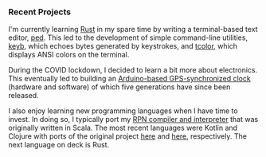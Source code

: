 ### Recent Projects

I'm currently learning [Rust](https://www.rust-lang.org/) in my spare time by writing a terminal-based text editor, [ped](https://github.com/davidledwards/ped). This led to the development of simple command-line utilities, [keyb](https://github.com/davidledwards/keyb), which echoes bytes generated by keystrokes, and [tcolor](https://githubcom/davidledwards/tcolor), which displays ANSI colors on the terminal.

During the COVID lockdown, I decided to learn a bit more about electronics. This eventually led to building an [Arduino-based GPS-synchronized clock](https://github.com/davidledwards/gps-clock) (hardware and software) of which five generations have since been released.

I also enjoy learning new programming languages when I have time to invest. In doing so, I typically port my [RPN compiler and interpreter](https://github.com/davidledwards/rpn) that was originally written in Scala. The most recent languages were Kotlin and Clojure with ports of the original project [here](https://github.com/davidledwards/rpn-kotlin) and [here](https://github.com/davidledwards/rpn-clojure), respectively. The next language on deck is Rust.

